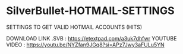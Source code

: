 # SilverBullet-HOTMAIL-SETTINGS
SETTINGS TO GET VALID HOTMAIL ACCOUNTS (HITS)


DOWNLOAD LINK .SVB : https://etextpad.com/a3uk7dhfwr 
YOUTUBE VIDEO : https://youtu.be/NYZfan9JGq8?si=APz7Jwy3aFULu5YN
